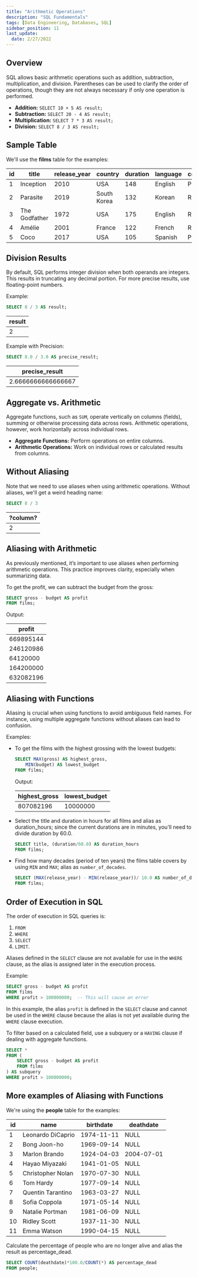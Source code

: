 ```yaml
---
title: "Arithmetic Operations"
description: "SQL Fundamentals"
tags: [Data Engineering, Databases, SQL]
sidebar_position: 11
last_update:
  date: 2/27/2022
---
```



## Overview

SQL allows basic arithmetic operations such as addition, subtraction, multiplication, and division. Parentheses can be used to clarify the order of operations, though they are not always necessary if only one operation is performed. 

- **Addition:** `SELECT 10 + 5 AS result;`
- **Subtraction:** `SELECT 20 - 4 AS result;`
- **Multiplication:** `SELECT 7 * 3 AS result;`
- **Division:** `SELECT 8 / 3 AS result;`

## Sample Table 

We'll use the **films** table for the examples:

| id | title        | release_year | country     | duration | language | certification | gross      | budget     |
|----|--------------|--------------|-------------|----------|----------|---------------|------------|------------|
| 1  | Inception    | 2010         | USA         | 148      | English  | PG-13         | 829895144  | 160000000  |
| 2  | Parasite     | 2019         | South Korea | 132      | Korean   | R             | 257590152  | 11400000   |
| 3  | The Godfather| 1972         | USA         | 175      | English  | R             | 246120986  | 6000000    |
| 4  | Amélie       | 2001         | France      | 122      | French   | R             | 174200000  | 10000000   |
| 5  | Coco         | 2017         | USA         | 105      | Spanish  | PG            | 807082196  | 175000000  |



## Division Results

By default, SQL performs integer division when both operands are integers. This results in truncating any decimal portion. For more precise results, use floating-point numbers.

Example:

```sql
SELECT 8 / 3 AS result;
```

| result |
|--------|
| 2      |


Example with Precision:

```sql
SELECT 8.0 / 3.0 AS precise_result;
```

| precise_result |
|----------------|
| 2.6666666666666667 |



## Aggregate vs. Arithmetic

Aggregate functions, such as `SUM`, operate vertically on columns (fields), summing or otherwise processing data across rows. Arithmetic operations, however, work horizontally across individual rows.

- **Aggregate Functions:** Perform operations on entire columns.
- **Arithmetic Operations:** Work on individual rows or calculated results from columns.

## Without Aliasing

Note that we need to use aliases when using arithmetic operations. Without aliases, we'll get a weird heading name:

```sql
SELECT 8 / 3
```

| ?column?  |
|--------   |
| 2         |

## Aliasing with Arithmetic

As previously mentioned, it’s important to use aliases when performing arithmetic operations. This practice improves clarity, especially when summarizing data.

To get the profit, we can subtract the budget from the gross:

```sql
SELECT gross - budget AS profit
FROM films;
```

Output:

| profit    |
|-----------|
| 669895144 |
| 246120986 |
| 64120000  |
| 164200000 |
| 632082196 |

## Aliasing with Functions

Aliasing is crucial when using functions to avoid ambiguous field names. For instance, using multiple aggregate functions without aliases can lead to confusion.


Examples:

- To get the films with the highest grossing with the lowest budgets:

    ```sql
    SELECT MAX(gross) AS highest_gross,
        MIN(budget) AS lowest_budget
    FROM films;
    ```

    Output:

    | highest_gross | lowest_budget |
    |---------------|---------------|
    | 807082196     | 10000000      |


- Select the title and duration in hours for all films and alias as duration_hours; since the current durations are in minutes, you'll need to divide duration by 60.0.

    ```sql
    SELECT title, (duration/60.0) AS duration_hours
    FROM films;
    ```

- Find how many decades (period of ten years) the films table covers by using `MIN` and `MAX`; alias as `number_of_decades`.    

    ```sql
    SELECT (MAX(release_year) - MIN(release_year))/ 10.0 AS number_of_decades
    FROM films; 
    ```

## Order of Execution in SQL

The order of execution in SQL queries is: 

1. `FROM` 
2. `WHERE` 
3. `SELECT` 
4. `LIMIT`. 

Aliases defined in the `SELECT` clause are not available for use in the `WHERE` clause, as the alias is assigned later in the execution process.

Example:

```sql
SELECT gross - budget AS profit
FROM films
WHERE profit > 100000000;  -- This will cause an error
```

In this example, the alias `profit` is defined in the `SELECT` clause and cannot be used in the `WHERE` clause because the alias is not yet available during the `WHERE` clause execution. 

To filter based on a calculated field, use a subquery or a `HAVING` clause if dealing with aggregate functions.

```sql
SELECT *
FROM (
    SELECT gross - budget AS profit
    FROM films
) AS subquery
WHERE profit > 100000000;
```

## More examples of Aliasing with Functions 

We're using the **people** table for the examples:

| id | name              | birthdate  | deathdate  |
|----|-------------------|------------|------------|
| 1  | Leonardo DiCaprio | 1974-11-11 | NULL       |
| 2  | Bong Joon-ho      | 1969-09-14 | NULL       |
| 3  | Marlon Brando     | 1924-04-03 | 2004-07-01 |
| 4  | Hayao Miyazaki    | 1941-01-05 | NULL       |
| 5  | Christopher Nolan | 1970-07-30 | NULL       |
| 6  | Tom Hardy         | 1977-09-14 | NULL       |
| 7  | Quentin Tarantino | 1963-03-27 | NULL       |
| 8  | Sofia Coppola     | 1971-05-14 | NULL       |
| 9  | Natalie Portman   | 1981-06-09 | NULL       |
| 10 | Ridley Scott      | 1937-11-30 | NULL       |
| 11 | Emma Watson       | 1990-04-15 | NULL       |


Calculate the percentage of people who are no longer alive and alias the result as percentage_dead.

```sql
SELECT COUNT(deathdate)*100.0/COUNT(*) AS percentage_dead
FROM people; 
```